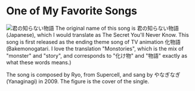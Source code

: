 # One of My Favorite Songs
![君の知らない物語](https://mvfki.github.io/blog/music/images/1.jpg)
The original name of this song is 君の知らない物語 (Japanese), which I would translate as The Secret You'll Never Know. This song is first released as the ending theme song of TV animation 化物語 (Bakemonogatari. I love the translation "Monstories", which is the mix of "monster" and "story", and corresponds to "化け物" and "物語" exactly as what these words means.)

The song is composed by Ryo, from Supercell, and sang by やなぎなぎ (Yanaginagi) in 2009. The figure is the cover of the single.